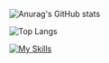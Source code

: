 ![Anurag's GitHub stats](https://github-readme-stats.vercel.app/api?username=EmanuelyTauany&theme=radical&show_icons=true)

![Top Langs](https://github-readme-stats.vercel.app/api/top-langs/?username=EmanuelyTauany&theme=radical&hide_progress=true)

[![My Skills](https://skills.thijs.gg/icons?i=js,html,css,python,java,dart)](https://skills.thijs.gg)
